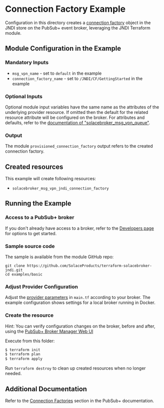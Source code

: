 # Connection Factory Example

Configuration in this directory creates a [connection factory](https://docs.solace.com/API/Solace-JMS-API/Connection-Factories.htm) object in the JNDI store on the PubSub+ event broker, leveraging the JNDI Terraform module.

## Module Configuration in the Example

### Mandatory Inputs

* `msg_vpn_name` - set to `default` in the example
* `connection_factory_name` - set to `/JNDI/CF/GettingStarted` in the example

### Optional Inputs

Optional module input variables have the same name as the attributes of the underlying provider resource. If omitted then the default for the related resource attribute will be configured on the broker. For attributes and defaults, refer to the [documentation of "solacebroker_msg_vpn_queue"](https://registry.terraform.io/providers/SolaceProducts/solacebroker/latest/docs/resources/msg_vpn_queue#optional).

### Output

The module `provisioned_connection_factory` output refers to the created connection factory.

## Created resources

This example will create following resources:

* `solacebroker_msg_vpn_jndi_connection_factory`

## Running the Example

### Access to a PubSub+ broker

If you don't already have access to a broker, refer to the [Developers page](https://www.solace.dev/) for options to get started.

### Sample source code

The sample is available from the module GitHub repo:

```
git clone https://github.com/SolaceProducts/terraform-solacebroker-jndi.git
cd examples/basic
```

### Adjust Provider Configuration

Adjust the [provider parameters](https://registry.terraform.io/providers/SolaceProducts/solacebroker/latest/docs#schema) in `main.tf` according to your broker. The example configuration shows settings for a local broker running in Docker.

### Create the resource

Hint: You can verify configuration changes on the broker, before and after, using the [PubSub+ Broker Manager Web UI](https://docs.solace.com/Admin/Broker-Manager/PubSub-Manager-Overview.htm)

Execute from this folder:

```bash
$ terraform init
$ terraform plan
$ terraform apply
```

Run `terraform destroy` to clean up created resources when no longer needed.

## Additional Documentation

Refer to the [Connection Factories](https://docs.solace.com/API/Solace-JMS-API/Connection-Factories.htm) section in the PubSub+ documentation.
